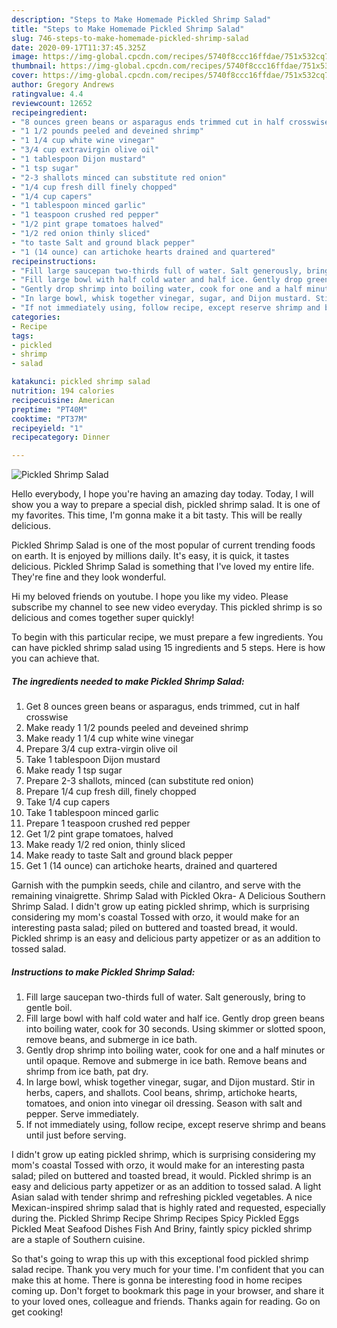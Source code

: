 ```yaml
---
description: "Steps to Make Homemade Pickled Shrimp Salad"
title: "Steps to Make Homemade Pickled Shrimp Salad"
slug: 746-steps-to-make-homemade-pickled-shrimp-salad
date: 2020-09-17T11:37:45.325Z
image: https://img-global.cpcdn.com/recipes/5740f8ccc16ffdae/751x532cq70/pickled-shrimp-salad-recipe-main-photo.jpg
thumbnail: https://img-global.cpcdn.com/recipes/5740f8ccc16ffdae/751x532cq70/pickled-shrimp-salad-recipe-main-photo.jpg
cover: https://img-global.cpcdn.com/recipes/5740f8ccc16ffdae/751x532cq70/pickled-shrimp-salad-recipe-main-photo.jpg
author: Gregory Andrews
ratingvalue: 4.4
reviewcount: 12652
recipeingredient:
- "8 ounces green beans or asparagus ends trimmed cut in half crosswise"
- "1 1/2 pounds peeled and deveined shrimp"
- "1 1/4 cup white wine vinegar"
- "3/4 cup extravirgin olive oil"
- "1 tablespoon Dijon mustard"
- "1 tsp sugar"
- "2-3 shallots minced can substitute red onion"
- "1/4 cup fresh dill finely chopped"
- "1/4 cup capers"
- "1 tablespoon minced garlic"
- "1 teaspoon crushed red pepper"
- "1/2 pint grape tomatoes halved"
- "1/2 red onion thinly sliced"
- "to taste Salt and ground black pepper"
- "1 (14 ounce) can artichoke hearts drained and quartered"
recipeinstructions:
- "Fill large saucepan two-thirds full of water. Salt generously, bring to gentle boil."
- "Fill large bowl with half cold water and half ice. Gently drop green beans into boiling water, cook for 30 seconds. Using skimmer or slotted spoon, remove beans, and submerge in ice bath."
- "Gently drop shrimp into boiling water, cook for one and a half minutes or until opaque. Remove and submerge in ice bath. Remove beans and shrimp from ice bath, pat dry."
- "In large bowl, whisk together vinegar, sugar, and Dijon mustard. Stir in herbs, capers, and shallots. Cool beans, shrimp, artichoke hearts, tomatoes, and onion into vinegar oil dressing. Season with salt and pepper. Serve immediately."
- "If not immediately using, follow recipe, except reserve shrimp and beans until just before serving."
categories:
- Recipe
tags:
- pickled
- shrimp
- salad

katakunci: pickled shrimp salad 
nutrition: 194 calories
recipecuisine: American
preptime: "PT40M"
cooktime: "PT37M"
recipeyield: "1"
recipecategory: Dinner

---
```



![Pickled Shrimp Salad](https://img-global.cpcdn.com/recipes/5740f8ccc16ffdae/751x532cq70/pickled-shrimp-salad-recipe-main-photo.jpg)

Hello everybody, I hope you're having an amazing day today. Today, I will show you a way to prepare a special dish, pickled shrimp salad. It is one of my favorites. This time, I'm gonna make it a bit tasty. This will be really delicious.

Pickled Shrimp Salad is one of the most popular of current trending foods on earth. It is enjoyed by millions daily. It's easy, it is quick, it tastes delicious. Pickled Shrimp Salad is something that I've loved my entire life. They're fine and they look wonderful.

Hi my beloved friends on youtube. I hope you like my video. Please subscribe my channel to see new video everyday. This pickled shrimp is so delicious and comes together super quickly!


To begin with this particular recipe, we must prepare a few ingredients. You can have pickled shrimp salad using 15 ingredients and 5 steps. Here is how you can achieve that.

<!--inarticleads1-->

##### The ingredients needed to make Pickled Shrimp Salad:

1. Get 8 ounces green beans or asparagus, ends trimmed, cut in half crosswise
1. Make ready 1 1/2 pounds peeled and deveined shrimp
1. Make ready 1 1/4 cup white wine vinegar
1. Prepare 3/4 cup extra-virgin olive oil
1. Take 1 tablespoon Dijon mustard
1. Make ready 1 tsp sugar
1. Prepare 2-3 shallots, minced (can substitute red onion)
1. Prepare 1/4 cup fresh dill, finely chopped
1. Take 1/4 cup capers
1. Take 1 tablespoon minced garlic
1. Prepare 1 teaspoon crushed red pepper
1. Get 1/2 pint grape tomatoes, halved
1. Make ready 1/2 red onion, thinly sliced
1. Make ready to taste Salt and ground black pepper
1. Get 1 (14 ounce) can artichoke hearts, drained and quartered


Garnish with the pumpkin seeds, chile and cilantro, and serve with the remaining vinaigrette. Shrimp Salad with Pickled Okra- A Delicious Southern Shrimp Salad. I didn&#39;t grow up eating pickled shrimp, which is surprising considering my mom&#39;s coastal Tossed with orzo, it would make for an interesting pasta salad; piled on buttered and toasted bread, it would. Pickled shrimp is an easy and delicious party appetizer or as an addition to tossed salad. 

<!--inarticleads2-->

##### Instructions to make Pickled Shrimp Salad:

1. Fill large saucepan two-thirds full of water. Salt generously, bring to gentle boil.
1. Fill large bowl with half cold water and half ice. Gently drop green beans into boiling water, cook for 30 seconds. Using skimmer or slotted spoon, remove beans, and submerge in ice bath.
1. Gently drop shrimp into boiling water, cook for one and a half minutes or until opaque. Remove and submerge in ice bath. Remove beans and shrimp from ice bath, pat dry.
1. In large bowl, whisk together vinegar, sugar, and Dijon mustard. Stir in herbs, capers, and shallots. Cool beans, shrimp, artichoke hearts, tomatoes, and onion into vinegar oil dressing. Season with salt and pepper. Serve immediately.
1. If not immediately using, follow recipe, except reserve shrimp and beans until just before serving.


I didn&#39;t grow up eating pickled shrimp, which is surprising considering my mom&#39;s coastal Tossed with orzo, it would make for an interesting pasta salad; piled on buttered and toasted bread, it would. Pickled shrimp is an easy and delicious party appetizer or as an addition to tossed salad. A light Asian salad with tender shrimp and refreshing pickled vegetables. A nice Mexican-inspired shrimp salad that is highly rated and requested, especially during the. Pickled Shrimp Recipe Shrimp Recipes Spicy Pickled Eggs Pickled Meat Seafood Dishes Fish And Briny, faintly spicy pickled shrimp are a staple of Southern cuisine. 

So that's going to wrap this up with this exceptional food pickled shrimp salad recipe. Thank you very much for your time. I'm confident that you can make this at home. There is gonna be interesting food in home recipes coming up. Don't forget to bookmark this page in your browser, and share it to your loved ones, colleague and friends. Thanks again for reading. Go on get cooking!
